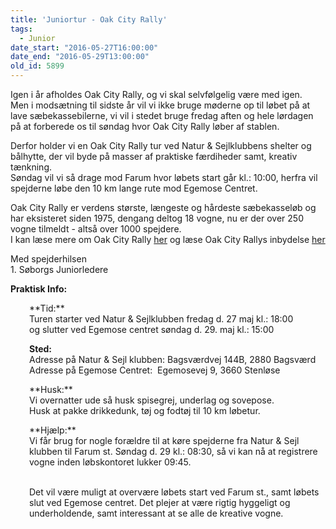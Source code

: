 ```yaml
---
title: 'Juniortur - Oak City Rally'
tags:
  - Junior
date_start: "2016-05-27T16:00:00"
date_end: "2016-05-29T13:00:00"
old_id: 5899
---
```

Igen i år afholdes Oak City Rally, og vi skal selvfølgelig være med igen.<br />Men i modsætning til sidste år vil vi ikke bruge møderne op til løbet på at lave sæbekassebilerne, vi vil i stedet bruge fredag aften og hele lørdagen på at forberede os til søndag hvor Oak City Rally løber af stablen.

Derfor holder vi en Oak City Rally tur ved Natur &amp; Sejlklubbens shelter og bålhytte, der vil byde på masser af praktiske færdiheder samt, kreativ tænkning.<br />Søndag vil vi så drage mod Farum hvor løbets start går kl.: 10:00, herfra vil spejderne løbe den 10 km lange rute mod Egemose Centret.

Oak City Rally er verdens største, længeste og hårdeste sæbekasseløb og har eksisteret siden 1975, dengang deltog 18 vogne, nu er der over 250 vogne tilmeldt - altså over 1000 spejdere.<br />I kan læse mere om Oak City Rally [her](http://www.oakcityrally.dk/)&nbsp;og læse Oak City Rallys inbydelse [her](http://www.oakcityrally.dk/images/OCR_pdf/OakCityRally_indbydelse_2016.pdf)

Med spejderhilsen<br />1. Søborgs Juniorledere

**Praktisk Info:**

<p style="padding-left: 30px;">**Tid:**<br />Turen starter ved Natur &amp; Sejlklubben fredag d. 27 maj kl.: 18:00<br />og slutter ved Egemose centret søndag d. 29. maj kl.: 15:00</p><p style="padding-left: 30px;"><strong>Sted:<br /></strong>Adresse på Natur &amp; Sejl klubben: Bagsværdvej 144B, 2880 Bagsværd<br />Adresse på Egemose Centret: &nbsp;Egemosevej 9, 3660 Stenløse</p><p style="padding-left: 30px;">**Husk:**<br />Vi overnatter ude så husk spisegrej, underlag og sovepose.<br />Husk at pakke drikkedunk, tøj og fodtøj til 10 km løbetur.</p><p style="padding-left: 30px;">**Hjælp:**<br />Vi får brug for nogle forældre til at køre spejderne fra Natur &amp; Sejl klubben til Farum st. Søndag d. 29 kl.: 08:30, så vi kan nå at registrere vogne inden løbskontoret lukker 09:45.<br /><br /></p><p style="padding-left: 30px;">Det vil være muligt at overvære løbets start ved Farum st., samt løbets slut ved Egemose centret. Det plejer at være rigtig hyggeligt og underholdende, samt interessant at se alle de kreative vogne.</p><p style="padding-left: 30px;">&nbsp;</p>